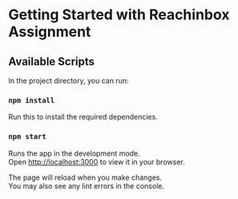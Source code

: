 # Getting Started with Reachinbox Assignment

## Available Scripts

In the project directory, you can run:

### `npm install`

Run this to install the required dependencies.

### `npm start`

Runs the app in the development mode.\
Open [http://localhost:3000](http://localhost:3000) to view it in your browser.

The page will reload when you make changes.\
You may also see any lint errors in the console.

